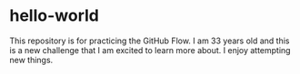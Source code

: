 # hello-world
This repository is for practicing the GitHub Flow.
I am 33 years old and this is a new challenge that I am excited to learn more about. I enjoy attempting new things.
